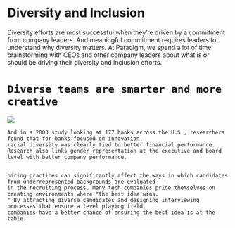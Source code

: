 # Diversity and Inclusion 

Diversity efforts are most successful when they’re driven by a commitment from company leaders.
And meaningful commitment requires leaders to understand why diversity matters.
At Paradigm, we spend a lot of time brainstorming with CEOs and other company leaders about what is or should be driving their diversity and inclusion efforts.

# ``` Diverse teams are smarter and more creative ```


![](https://cms-assets.themuse.com/media/lead/_1200x630_crop_center-center_82_none/7514ac1a-0a01-48be-acf7-6f1bcb6bd56a.jpg?mtime=1568749098)



```
And in a 2003 study looking at 177 banks across the U.S., researchers found that for banks focused on innovation,
racial diversity was clearly tied to better financial performance. 
Research also links gender representation at the executive and board level with better company performance.  


```

 ```
hiring practices can significantly affect the ways in which candidates from underrepresented backgrounds are evaluated
in the recruiting process. Many tech companies pride themselves on creating environments where "the best idea wins.
" By attracting diverse candidates and designing interviewing processes that ensure a level playing field, 
companies have a better chance of ensuring the best idea is at the table. 

```

